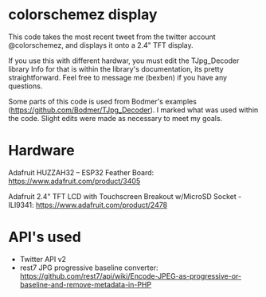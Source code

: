 # colorschemez display
This code takes the most recent tweet from the twitter account @colorschemez, and displays it onto a 2.4" TFT display. 

If you use this with different hardwar, you must edit the TJpg_Decoder library Info for that is within the library's documentation, its pretty straightforward. Feel free to message me (bexben) if you have any questions.

Some parts of this code is used from Bodmer's examples (https://github.com/Bodmer/TJpg_Decoder). I marked what was used within the code. Slight edits were made as necessary to meet my goals.

# Hardware
Adafruit HUZZAH32 – ESP32 Feather Board: https://www.adafruit.com/product/3405

Adafruit 2.4" TFT LCD with Touchscreen Breakout w/MicroSD Socket - ILI9341: https://www.adafruit.com/product/2478

# API's used
* Twitter API v2
* rest7 JPG progressive baseline converter: https://github.com/rest7/api/wiki/Encode-JPEG-as-progressive-or-baseline-and-remove-metadata-in-PHP


